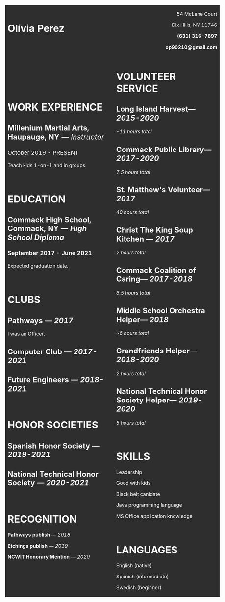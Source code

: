 <table style="width: 700px; background-color: #2e2e2e; border-color: #eeeeee; margin-left: auto; margin-right: auto;">
<tbody>
  
<tr>

<td style="width: 400.00px;">
<h1><span style="font-weight: 500; color: #ffffff;"><strong>Olivia Perez</strong></span></h1>
<p>&nbsp;</p>
</td>

<td style="width: 400.00px;">
<p style="text-align: right;"><span style="color: #ffffff;">54 McLane Court</span></p>
<p style="text-align: right;"><span style="color: #ffffff;">Dix Hills, NY 11746</span></p>
<p style="text-align: right;"><span style="color: #ffffff;"><strong>(631) 316-7897</strong></span></p>
<p style="text-align: right;"><span style="color: #ffffff;"><strong>op90210@gmail.com</strong></span></p>
</td>

</tr>


<tr>
  
<td style="width: 400.00px;">
  
<h1><span style="color: #ffffff;"><strong>WORK EXPERIENCE</strong></span></h1>
<h2><span style="color: #ffffff;"><strong>Millenium Martial Arts, Haupauge, NY</strong><span style="font-weight: 400;">&nbsp;&mdash; <em>Instructor</em></span></span></h2>
<h3><span style="font-weight: 400; color: #ffffff;">October 2019 - PRESENT</span></h3>
<p><span style="color: #ffffff;">Teach kids 1-on-1 and in groups.</span></p>
<p>&nbsp;</p>

<h1><span style="color: #ffffff;"><strong>EDUCATION</strong></span></h1>
<h2><span style="color: #ffffff;"><strong>Commack High School, </strong>Commack, NY &mdash; <em>High School Diploma</em></span></h2>
<h3><span style="color: #ffffff;">September 2017 - June 2021</span></h3>
<p><span style="color: #ffffff;">Expected graduation date.</span></p>
<p>&nbsp;</p>

<h1><span style="color: #ffffff;">CLUBS</span></h1>
<h2><span style="color: #ffffff;"><strong>Pathways&nbsp;</strong>&mdash; <em>2017</em></span></h2>
<p><span style="color: #ffffff;">I was an Officer.</span></p>
<h2><span style="color: #ffffff;"><strong>Computer Club&nbsp;</strong>&mdash; <em>2017-2021</em></span></h2>
<h2><span style="color: #ffffff;"><strong>Future Engineers&nbsp;</strong>&mdash; <em>2018-2021</em></span></h2>
<p>&nbsp;</p>

<h1><span style="color: #ffffff;">HONOR SOCIETIES</span></h1>
<h2><span style="color: #ffffff;"><strong>Spanish Honor Society&nbsp;</strong>&mdash; <em>2019-2021</em></span></h2>
<h2><span style="color: #ffffff;"><strong>National Technical Honor Society&nbsp;</strong>&mdash; <em>2020-2021</em></span></h2>
<p>&nbsp;</p>

<h1><span style="color: #ffffff;"><strong>RECOGNITION</strong></span></h1>
<p><span style="color: #ffffff;"><strong>Pathways publish </strong>&mdash; <em>2018</em></span></p>
<p><span style="color: #ffffff;"><strong>Etchings publish </strong>&mdash; <em>2019</em></span></p>
<p><span style="color: #ffffff;"><strong>NCWIT Honorary Mention&nbsp;</strong>&mdash; <em>2020</em></span></p>

</td>

<td>
  
<h1><span style="color: #ffffff;">VOLUNTEER SERVICE</span></h1>
<h2><span style="color: #ffffff;"><strong>Long Island Harvest</strong>&mdash; <em>2015-2020</em></span></h2>
<p><span style="color: #ffffff;"><em>~11 hours total</em></span></p>
<h2><span style="color: #ffffff;"><strong>Commack Public Library</strong>&mdash; <em>2017-2020</em></span></h2>
<p><span style="color: #ffffff;"><em>7.5 hours total</em></span></p>
<h2><span style="color: #ffffff;"><strong>St. Matthew's Volunteer</strong>&mdash; <em>2017</em></span></h2>
<p><span style="color: #ffffff;"><em>40 hours total</em></span></p>
<h2><span style="color: #ffffff;"><strong>Christ The King Soup Kitchen&nbsp;</strong>&mdash; <em>2017</em></span></h2>
<p><span style="color: #ffffff;"><em>2 hours total</em></span></p>
<h2><span style="color: #ffffff;"><strong>Commack Coalition of Caring</strong>&mdash; <em>2017-2018</em></span></h2>
<p><span style="color: #ffffff;"><em>6.5 hours total</em></span></p>
<h2><span style="color: #ffffff;"><strong>Middle School Orchestra Helper</strong>&mdash; <em>2018</em></span></h2>
<p><span style="color: #ffffff;"><em>~6 hours total</em></span></p>
<h2><span style="color: #ffffff;"><strong>Grandfriends Helper</strong>&mdash; <em>2018-2020</em></span></h2>
<p><span style="color: #ffffff;"><em>2 hours total</em></span></p>
<h2><span style="color: #ffffff;"><strong>National Technical Honor Society Helper</strong>&mdash; <em>2019-2020</em></span></h2>
<p><span style="color: #ffffff;"><em>5 hours total</em></span></p>
<p>&nbsp;</p>

<h1><span style="color: #ffffff;"><strong>SKILLS</strong></span></h1>
<p><span style="color: #ffffff;">Leadership</span></p>
<p><span style="color: #ffffff;">Good with kids</span></p>
<p><span style="color: #ffffff;">Black belt canidate</span></p>
<p><span style="color: #ffffff;">Java programming language</span></p>
<p><span style="color: #ffffff;">MS Office application knowledge</span></p>
<p>&nbsp;</p>

<h1><span style="color: #ffffff;"><strong>LANGUAGES</strong></span></h1>
<p><span style="color: #ffffff;">English (native)</span></p>
<p><span style="color: #ffffff;">Spanish (intermediate)</span></p>
<p><span style="color: #ffffff;">Swedish (beginner)</span></p>
  
</td>

</tr>

</tbody>
</table>
